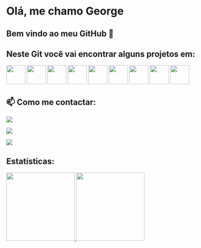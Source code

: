 # Olá, me chamo George


## Bem vindo ao meu GitHub 👋

## Neste Git você vai encontrar alguns projetos em:
<div>
   <a href="https://github.com/GeorgeAlbuquerq/api-front-angular"><img loading="lazy" src="https://cdn.jsdelivr.net/gh/devicons/devicon@latest/icons/angular/angular-original.svg" width="50" height="50"/></a> 
   <img loading="lazy" src="https://cdn.jsdelivr.net/gh/devicons/devicon@latest/icons/java/java-original.svg" width="50" height="50"/> 
   <img loading="lazy" src="https://cdn.jsdelivr.net/gh/devicons/devicon@latest/icons/csharp/csharp-original.svg" width="50" height="50"/> 
   <img loading="lazy" src="https://cdn.jsdelivr.net/gh/devicons/devicon@latest/icons/react/react-original.svg" width="50" height="50"/> 
   <img loading="lazy" src="https://cdn.jsdelivr.net/gh/devicons/devicon@latest/icons/html5/html5-original.svg" width="50" height="50"/>
   <img loading="lazy" src="https://cdn.jsdelivr.net/gh/devicons/devicon@latest/icons/dart/dart-original.svg" width="50" height="50"/> 
   <img loading="lazy" src="https://cdn.jsdelivr.net/gh/devicons/devicon@latest/icons/flutter/flutter-original.svg" width="50" height="50"/>
   <img loading="lazy" src="https://cdn.jsdelivr.net/gh/devicons/devicon@latest/icons/php/php-original.svg" width="50" height="50"/>
   <img loading="lazy" src="https://cdn.jsdelivr.net/gh/devicons/devicon@latest/icons/c/c-original.svg" width="50" height="50"/>

</div>

## 📫 Como me contactar:
<div>
   <a href="mailto:gr.albuquerq@gmail.com"><img src="https://img.shields.io/badge/Gmail-D14836?style=for-the-badge&logo=gmail&logoColor=white" target="_blank"></a> </p>
   <a href="https://wa.me/+5561984479799"><img src="https://img.shields.io/badge/WhatsApp-25D366?style=for-the-badge&logo=whatsapp&logoColor=white" target="_blank"></a></p>
   <a href="https://www.linkedin.com/in/george-albuquerque/"><img src="https://img.shields.io/badge/LinkedIn-0077B5?style=for-the-badge&logo=linkedin&logoColor=white"></a></p>
  
</div>
  
  
## Estatísticas: 
<div>
<a href="https://github.com/GeorgeAlbuquerq">
<img loading="lazy" height="180em" src="https://github-readme-stats.vercel.app/api/top-langs/?username=GeorgeAlbuquerq&layout=compact&langs_count=7&theme=transparent"/>
<img loading="lazy" height="180em" src="https://github-readme-stats.vercel.app/api?username=GeorgeAlbuquerq&show_icons=true&theme=transparent&include_all_commits=true&count_private=true"/>
</div>

